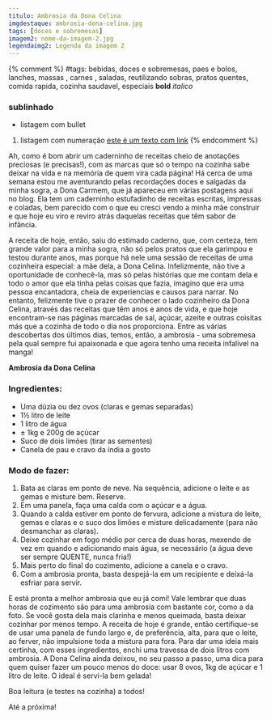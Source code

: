 ```yaml
---
titulo: Ambrosia da Dona Celina
imgdestaque: ambrosia-dona-celina.jpg
tags: [doces e sobremesas]
imagem2: nome-da-imagem-2.jpg
legendaimg2: Legenda da imagem 2
---
```

{% comment %}
#tags: bebidas, doces e sobremesas, paes e bolos, lanches, massas , carnes , saladas, reutilizando sobras, pratos quentes, comida rapida, cozinha saudavel, especiais
**bold**
*italico*
### sublinhado
* listagem com bullet
1. listagem com numeração
[este é um texto com link](https://www.enderecodolink.com)
{% endcomment %}

Ah, como é bom abrir um caderninho de receitas cheio de anotações preciosas (e precisas!), com as marcas que só o tempo na cozinha sabe deixar na vida e na memória de quem vira cada página! Há cerca de uma semana estou me aventurando pelas recordações doces e salgadas da minha sogra, a Dona Carmem, que já apareceu em várias postagens aqui no blog. Ela tem um caderninho estufadinho de receitas escritas, impressas e coladas, bem parecido com o que eu cresci vendo a minha mãe construir e que hoje eu viro e reviro atrás daquelas receitas que têm sabor de infância. 

A receita de hoje, então, saiu do estimado caderno, que, com certeza, tem grande valor para a minha sogra, não só pelos pratos que ela garimpou e testou durante anos, mas porque há nele uma sessão de receitas de uma cozinheira especial: a mãe dela, a Dona Celina. Infelizmente, não tive a oportunidade de conhecê-la, mas só pelas histórias que me contam dela e todo o amor que ela tinha pelas coisas que fazia, imagino que era uma pessoa encantadora, cheia de experiencias e causos para narrar. No entanto, felizmente tive o prazer de conhecer o lado cozinheiro da Dona Celina, através das receitas que têm anos e anos de vida, e que hoje encontram-se nas páginas marcadas de sal, açúcar, azeite e outras coisitas más que a cozinha de todo o dia nos proporciona. Entre as várias descobertas dos últimos dias, temos, então, a ambrosia - uma sobremesa pela qual sempre fui apaixonada e que agora tenho uma receita infalível na manga!

**Ambrosia da Dona Celina**

### Ingredientes:

* Uma dúzia ou dez ovos (claras e gemas separadas)
* 1½ litro de leite
* 1 litro de água
* ± 1kg e 200g de açúcar 
* Suco de dois limões (tirar as sementes)
* Canela de pau e cravo da índia a gosto 

### Modo de fazer:

1. Bata as claras em ponto de neve. Na sequência, adicione o leite e as gemas e misture bem. Reserve.
2. Em uma panela, faça uma calda com o açúcar e a água.
3. Quando a calda estiver em ponto de fervura, adicione a mistura de leite, gemas e claras e o suco dos limões e misture delicadamente (para não desmanchar as claras).
4. Deixe cozinhar em fogo médio por cerca de duas horas, mexendo de vez em quando e adicionando mais água, se necessário (a água deve ser sempre QUENTE, nunca fria!)
5. Mais perto do final do cozimento, adicione a canela e o cravo. 
6. Com a ambrosia pronta, basta despejá-la em um recipiente e deixá-la esfriar para servir. 

E está pronta a melhor ambrosia que eu já comi! Vale lembrar que duas horas de cozimento são para uma ambrosia com bastante cor, como a da foto. Se você gosta dela mais clarinha e menos queimada, basta deixar cozinhar por menos tempo. A receita de hoje é grande, então certifique-se de usar uma panela de fundo largo e, de preferência, alta, para que o leite, ao ferver, não impulsione toda a mistura para fora. Para dar uma ideia mais certinha, com esses ingredientes, enchi uma travessa de dois litros com ambrosia. A Dona Celina ainda deixou, no seu passo a passo, uma dica para quem quiser fazer um pouco menos do doce: usar 8 ovos, 1kg de açúcar e 1 litro de leite. O ideal é servi-la bem gelada! 

Boa leitura (e testes na cozinha) a todos!

Até a próxima!